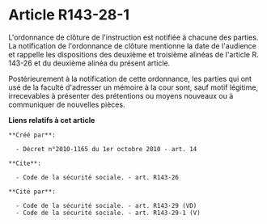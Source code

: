 # Article R143-28-1

L'ordonnance de clôture de l'instruction est notifiée à chacune des parties. La notification de l'ordonnance de clôture
mentionne la date de l'audience et rappelle les dispositions des deuxième et troisième alinéas de l'article R. 143-26 et du
deuxième alinéa du présent article. 

Postérieurement à la notification de cette ordonnance, les parties qui ont usé de la faculté d'adresser un mémoire à la cour
sont, sauf motif légitime, irrecevables à présenter des prétentions ou moyens nouveaux ou à communiquer de nouvelles pièces.

**Liens relatifs à cet article**

	**Créé par**:

	  - Décret n°2010-1165 du 1er octobre 2010 - art. 14

	**Cite**:

	  - Code de la sécurité sociale. - art. R143-26

	**Cité par**:

	  - Code de la sécurité sociale. - art. R143-29 (VD)
	  - Code de la sécurité sociale. - art. R143-29-1 (V)

